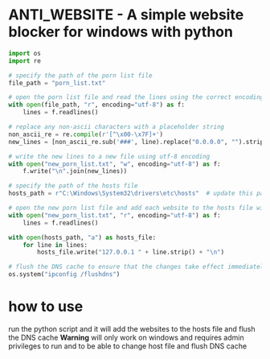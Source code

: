 # ANTI_WEBSITE - A simple website blocker for windows with python

```py
import os
import re

# specify the path of the porn list file
file_path = "porn_list.txt"

# open the porn list file and read the lines using the correct encoding
with open(file_path, "r", encoding="utf-8") as f:
    lines = f.readlines()

# replace any non-ascii characters with a placeholder string
non_ascii_re = re.compile(r'[^\x00-\x7F]+')
new_lines = [non_ascii_re.sub('###', line).replace("0.0.0.0", "").strip() for line in lines if line.strip()]

# write the new lines to a new file using utf-8 encoding
with open("new_porn_list.txt", "w", encoding="utf-8") as f:
    f.write("\n".join(new_lines))

# specify the path of the hosts file
hosts_path = r"C:\Windows\System32\drivers\etc\hosts"  # update this path to match your operating system

# open the new porn list file and add each website to the hosts file with the localhost IP address
with open("new_porn_list.txt", "r", encoding="utf-8") as f:
    lines = f.readlines()

with open(hosts_path, "a") as hosts_file:
    for line in lines:
        hosts_file.write("127.0.0.1 " + line.strip() + "\n")

# flush the DNS cache to ensure that the changes take effect immediately
os.system("ipconfig /flushdns")

```

# how to use

run the python script and it will add the websites to the hosts file and flush the DNS cache
**Warning**
will only work on windows and requires admin privileges to run and to be able to change host file and flush DNS cache
